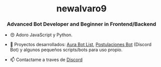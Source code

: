 <h1 align="center">newalvaro9</h1>
<h3 align="center">Advanced Bot Developer and Beginner in Frontend/Backend</h3>

- 😍 Adoro JavaScript y Python.

- 🎈 Proyectos desarrollados: [Aura Bot List](https://auralist.ml), [Postulaciones Bot](https://discord.gg/28eRkP7Gsj) (Discord Bot)  y algunos pequeños scripts/bots para uso propio.

- 📫 Contactame a traves de [Discord](https://discordapp.com/users/709131461374246932/ 'Go to newalvaro9 discord profile')
